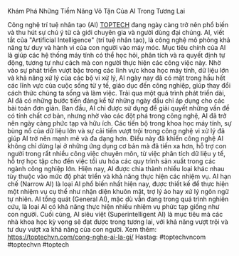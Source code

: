 Khám Phá Những Tiềm Năng Vô Tận Của AI Trong Tương Lai

Công nghệ trí tuệ nhân tạo (AI) [TOPTECH](https://toptechvn.com/) đang ngày càng trở nên phổ biến và thu hút sự chú ý từ cả giới chuyên gia và người dùng đại chúng. AI, viết tắt của "Artificial Intelligence" (trí tuệ nhân tạo), là công nghệ mô phỏng khả năng tư duy và hành vi của con người vào máy móc. Mục tiêu chính của AI là giúp các hệ thống máy tính có thể học hỏi, phân tích và ra quyết định tự động, tương tự như cách mà con người thực hiện các công việc này. Nhờ vào sự phát triển vượt bậc trong các lĩnh vực khoa học máy tính, dữ liệu lớn và khả năng xử lý của các bộ vi xử lý, AI ngày nay đã có mặt trong hầu hết các lĩnh vực của cuộc sống từ y tế, giáo dục đến công nghiệp, giúp thay đổi cách thức chúng ta sống và làm việc.
Trải qua một quá trình phát triển dài, AI đã có những bước tiến đáng kể từ những ngày đầu chỉ áp dụng cho các bài toán đơn giản. Ban đầu, AI chỉ được sử dụng để giải quyết những vấn đề có tính chất cơ bản, nhưng nhờ vào các đột phá trong công nghệ, AI đã trở nên ngày càng phức tạp và hữu ích. Các tiến bộ trong khoa học máy tính, sự bùng nổ của dữ liệu lớn và sự cải tiến vượt trội trong công nghệ vi xử lý đã giúp AI trở nên mạnh mẽ và đa dạng hơn. Điều này đã khiến công nghệ AI không chỉ dừng lại ở những ứng dụng cơ bản mà đã tiến xa hơn, hỗ trợ con người trong rất nhiều công việc chuyên môn, từ việc phân tích dữ liệu y tế, hỗ trợ học tập cho đến việc tối ưu hóa các quy trình sản xuất trong các ngành công nghiệp lớn.
Hiện nay, AI được chia thành nhiều loại khác nhau tùy thuộc vào mức độ phát triển và khả năng thực hiện các nhiệm vụ. AI hạn chế (Narrow AI) là loại AI phổ biến nhất hiện nay, được thiết kế để thực hiện một nhiệm vụ cụ thể như nhận diện khuôn mặt, trợ lý ảo hay xử lý ngôn ngữ tự nhiên. AI tổng quát (General AI), mặc dù vẫn đang trong quá trình nghiên cứu, là loại AI có khả năng thực hiện nhiều nhiệm vụ phức tạp giống như con người. Cuối cùng, AI siêu việt (Superintelligent AI) là mục tiêu mà các nhà khoa học kỳ vọng sẽ đạt được trong tương lai, với khả năng vượt trội và tư duy vượt xa khả năng của con người.
Xem thêm: https://toptechvn.com/cong-nghe-ai-la-gi/
Hastag: #toptechvncom #toptechvn #toptech
